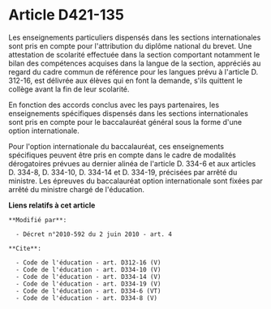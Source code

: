 # Article D421-135

Les enseignements particuliers dispensés dans les sections internationales sont pris en compte pour l'attribution du diplôme
national du brevet. Une attestation de scolarité effectuée dans la section comportant notamment le bilan des compétences
acquises dans la langue de la section, appréciés au regard du cadre commun de référence pour les langues prévu à l'article D.
312-16, est délivrée aux élèves qui en font la demande, s'ils quittent le collège avant la fin de leur scolarité. 

En fonction des accords conclus avec les pays partenaires, les enseignements spécifiques dispensés dans les sections
internationales sont pris en compte pour le baccalauréat général sous la forme d'une option internationale. 

Pour l'option internationale du baccalauréat, ces enseignements spécifiques peuvent être pris en compte dans le cadre de
modalités dérogatoires prévues au dernier alinéa de l'article D. 334-6 et aux articles D. 334-8, D. 334-10, D. 334-14 et D.
334-19, précisées par arrêté du ministre. Les épreuves du baccalauréat option internationale sont fixées par arrêté du
ministre chargé de l'éducation.

**Liens relatifs à cet article**

	**Modifié par**:

	  - Décret n°2010-592 du 2 juin 2010 - art. 4

	**Cite**:

	  - Code de l'éducation - art. D312-16 (V)
	  - Code de l'éducation - art. D334-10 (V)
	  - Code de l'éducation - art. D334-14 (V)
	  - Code de l'éducation - art. D334-19 (V)
	  - Code de l'éducation - art. D334-6 (VT)
	  - Code de l'éducation - art. D334-8 (V)
